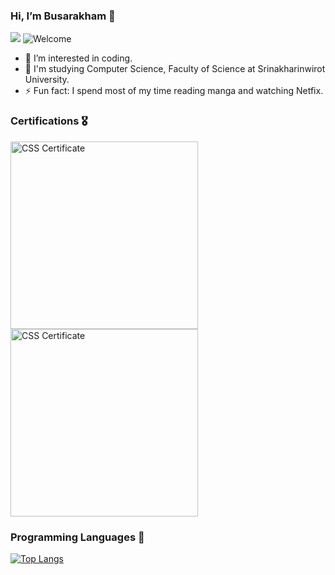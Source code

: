### Hi, I’m Busarakham 👋
![](https://komarev.com/ghpvc/?username=Toffy2666&color=red)
<img src="https://i.imgur.com/V21o7vV.png" alt="Welcome" />

- 👀 I’m interested in coding.
- 🌱 I'm studying Computer Science, Faculty of Science at Srinakharinwirot University.
- ⚡ Fun fact: I spend most of my time reading manga and watching Netfix.


### Certifications 🎖️
<img src="https://i.imgur.com/VPC9rpk.png" align="left" width="300px" alt="CSS Certificate" />
<img src="https://i.imgur.com/FaszgkE.png" width="300px"  alt="CSS Certificate" /> 

### Programming Languages 🚀
[![Top Langs](https://github-readme-stats-sigma-five.vercel.app/api/top-langs/?username=Toffy266&layout=compact&theme=radical)](https://github.com/anuraghazra/github-readme-stats-sigma-five)

<!---
Toffy266/Toffy266 is a ✨ special ✨ repository because its `README.md` (this file) appears on your GitHub profile.
You can click the Preview link to take a look at your changes.
--->
